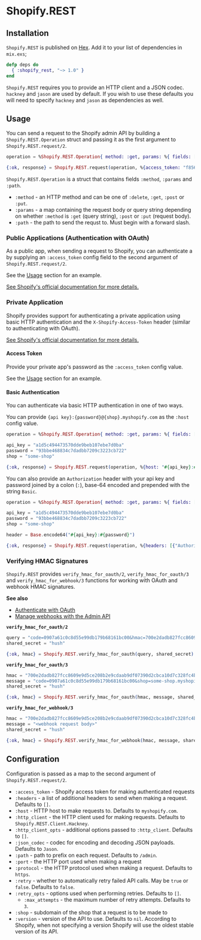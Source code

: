# Shopify.REST

## Installation

`Shopify.REST` is published on [Hex](https://hex.pm/packages/shopify_REST).
Add it to your list of dependencies in `mix.exs`;

```elixir
defp deps do
  { :shopify_rest, "~> 1.0" }
end
```

`Shopify.REST` requires you to provide an HTTP client and a JSON codec.
`hackney` and `jason` are used by default. If you wish to use these defaults you
will need to specify `hackney` and `jason` as dependencies as well.

## Usage

You can send a request to the Shopify admin API by building a
`Shopify.REST.Operation` struct and passing it as the first argument to
`Shopify.REST.request/2`.

```elixir
operation = %Shopify.REST.Operation{ method: :get, params: %{ fields: ["name"] }, path: "/shop.json" }

{:ok, response} = Shopify.REST.request(operation, %{access_token: "f85632530bf277ec9ac6f649fc327f17", shop: "some-shop"})
```

`Shopify.REST.Operation` is a struct that contains fields `:method`, `:params`
and `:path`.

* `:method` - an HTTP method and can be one of `:delete`, `:get`, `:post` or
  `:put`.
* `:params` - a map containing the request body or query string depending on
   whether `:method` is `:get` (query string), `:post` or `:put` (request body).
* `:path` - the path to send the requst to. Must begin with a forward slash.

### Public Applications (Authentication with OAuth)

As a public app, when sending a request to Shopify, you can authenticate a
by supplying an `:access_token` config field to the second argument of
`Shopify.REST.request/2`.

See the [Usage](#usage) section for an example.

[See Shopify's official documentation for more details.](https://shopify.dev/tutorials/authenticate-with-oauth)

### Private Application

Shopify provides support for authenticating a private application using basic
HTTP authentication and the `X-Shopify-Access-Token` header (similar to
authenticating with OAuth).

[See Shopify's official documentation for more details.](https://shopify.dev/tutorials/authenticate-a-private-app-with-shopify-admin#make-authenticated-requests)

#### Access Token

Provide your private app's password as the `:access_token` config value.

See the [Usage](#usage) section for an example.

#### Basic Authentication

You can authenticate via basic HTTP authentication in one of two ways.

You can provide `{api key}:{password}@{shop}.myshopify.com` as the `:host`
config value.

```elixir
operation = %Shopify.REST.Operation{ method: :get, params: %{ fields: ["name"] }, path: "/shop.json" }

api_key = "a1d5c494473570dde9beb107ebe7d0ba"
password = "93bbe468834c7dadbb7209c3223cb722"
shop = "some-shop"

{:ok, response} = Shopify.REST.request(operation, %{host: "#{api_key}:#{password}@#{shop}.myshopify.com"})
```

You can also provide an `Authorization` header with your api key and password
joined by a colon (`:`), base-64 encoded and prepended with the string `Basic`.

```elixir
operation = %Shopify.REST.Operation{ method: :get, params: %{ fields: ["name"] }, path: "/shop.json" }

api_key = "a1d5c494473570dde9beb107ebe7d0ba"
password = "93bbe468834c7dadbb7209c3223cb722"
shop = "some-shop"

header = Base.encode64("#{api_key}:#{password}")

{:ok, response} = Shopify.REST.request(operation, %{headers: [{"Authorization", "Basic #{header}"}], shop: shop})
```

### Verifying HMAC Signatures

`Shopify.REST` provides `verify_hmac_for_oauth/2`, `verify_hmac_for_oauth/3`
and `verify_hmac_for_webhook/3` functions for working with OAuth and webhook
HMAC signatures.

**See also**

* [Authenticate with OAuth](https://shopify.dev/tutorials/authenticate-with-oauth#verification)
* [Manage webhooks with the Admin API](https://shopify.dev/tutorials/manage-webhooks#creating-an-endpoint-for-webhooks)

**`verify_hmac_for_oauth/2`**

```elixir
query = "code=0907a61c0c8d55e99db179b68161bc00&hmac=700e2dadb827fcc8609e9d5ce208b2e9cdaab9df07390d2cbca10d7c328fc4bf&shop=some-shop.myshopify.com&state=0.6784241404160823&timestamp=1337178173"
shared_secret = "hush"

{:ok, hmac} = Shopify.REST.verify_hmac_for_oauth(query, shared_secret)
```

**`verify_hmac_for_oauth/3`**

```elixir
hmac = "700e2dadb827fcc8609e9d5ce208b2e9cdaab9df07390d2cbca10d7c328fc4bf"
message = "code=0907a61c0c8d55e99db179b68161bc00&shop=some-shop.myshopify.com&timestamp=1337178173"
shared_secret = "hush"

{:ok, hmac} = Shopify.REST.verify_hmac_for_oauth(hmac, message, shared_secret)
```

**`verify_hmac_for_webhook/3`**

```elixir
hmac = "700e2dadb827fcc8609e9d5ce208b2e9cdaab9df07390d2cbca10d7c328fc4bf"
message = "<webhook request body>"
shared_secret = "hush"

{:ok, hmac} = Shopify.REST.verify_hmac_for_webhook(hmac, message, shared_secret)
```

## Configuration

Configuration is passed as a map to the second argument of
`Shopify.REST.request/2`.

* `:access_token` - Shopify access token for making authenticated requests
* `:headers` - a list of additional headers to send when making a request.
               Defaults to `[]`.
* `:host` - HTTP host to make requests to. Defaults to `myshopify.com`.
* `:http_client` - the HTTP client used for making requests. Defaults to
  `Shopify.REST.Client.Hackney`.
* `:http_client_opts` - additional options passed to `:http_client`. Defaults to
  `[]`.
* `:json_codec` - codec for encoding and decoding JSON payloads. Defaults to
  `Jason`.
* `:path` - path to prefix on each request. Defaults to `/admin`.
* `:port` - the HTTP port used when making a request
* `:protocol` - the HTTP protocol used when making a request. Defaults to
  `https`.
* `:retry` - whether to automatically retry failed API calls. May be `true` or
  `false`. Defaults to `false`.
* `:retry_opts` - options used when performing retries. Defaults to `[]`.
  * `:max_attempts` - the maximum number of retry attempts. Defaults to `3`.
* `:shop` - subdomain of the shop that a request is to be made to
* `:version` - version of the API to use. Defaults to `nil`. According to
  Shopify, when not specifying a version Shopify will use the oldest stable
  version of its API.
